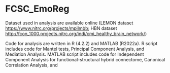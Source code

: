 # FCSC_EmoReg

Dataset used in analysis are available online (LEMON dataset https://www.nitrc.org/projects/mpilmbb; HBN dataset http://fcon_1000.projects.nitrc.org/indi/cmi_healthy_brain_network/)

Code for analysis are written in R (4.2.2) and MATLAB (R2022a). R script includes code for Mantel tests, Principal Component Analysis, and Mediation Analysis. MATLAB script includes code for Independent Component Analysis for functional-structural hybrid connectome, Canonical Correlation Analysis, and 
